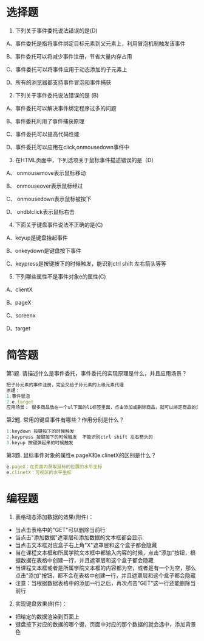 # 选择题

1. 下列关于事件委托说法错误的是(D)

  A、事件委托是指将事件绑定目标元素到父元素上，利用冒泡机制触发该事件 

  B、事件委托可以将减少事件注册，节省大量内存占用

  C、事件委托可以将事件应用于动态添加的子元素上

  D、所有的浏览器都支持事件冒泡和事件捕获

2. 下列关于事件委托说法错误的是 (B)

  A、事件委托可以解决事件绑定程序过多的问题

  B、事件委托利用了事件捕获原理

  C、事件委托可以提高代码性能

  D、事件委托可以应用在click,onmousedown事件中

3. 在HTML页面中，下列选项关于鼠标事件描述错误的是（D）

  A、 onmousemove表示鼠标移动

  B、 onmouseover表示鼠标经过

  C、 onmousedown表示鼠标被按下

  D、 ondblclick表示鼠标右击

4. 下面关于键盘事件说法不正确的是(C)

  A、keyup是键盘抬起事件

  B、onkeydown是键盘按下事件

  C、keypress是按键按下的时候触发，能识别ctrl shift 左右箭头等等

5. 下列哪些属性不是事件对象e的属性(C)

  A、clientX

  B、pageX

  C、screenx

  D、target


# 简答题

第1题. 请描述什么是事件委托，事件委托的实现原理是什么，并且应用场景？

```js
把子孙元素的事件注册，完全交给子孙元素的上级元素代理
原理：
1.事件冒泡
2.e.target
应用场景： 很多商品放在一个ul下面的li标签里面，点击添加或删除商品，就可以绑定商品的父元素ul标签，通过事件代理去找到要点击的商品，完成添加删除事件
```
第2题. 常用的键盘事件有哪些？作用分别是什么？

```js
1.keydown 按键按下的时候触发
2.keypress 按键按下的时候触发  不能识别ctrl shift 左右箭头的
3.keyup 按键弹起来的时候触发
```
第3题.  鼠标事件对象的属性e.pageX和e.clinetX的区别是什么？

```js
e.pageX：在页面内获取鼠标的位置的水平坐标
e.clinetX：可视区的水平坐标
```


# 编程题

1. 表格动态添加数据的效果(附件)：
 - 当点击表格中的"GET"可以删除当前行
 - 当点击"添加数据"遮罩层和添加数据的文本框都会显示
 - 当点击文本框对应盒子右上角"X"遮罩层和这个盒子都会隐藏
 - 当在课程文本框和所属学院文本框中都输入内容的时候，点击“添加”按钮，根据数据在表格中创建一行，并且遮罩层和这个盒子都会隐藏
 - 当课程文本框或者是所属学院文本框的内容都为空，或者是有一个为空，那么点击"添加"按钮，都不会在表格中创建一行，并且遮罩层和这个盒子都会隐藏
 - 注意：当根据数据表格中的添加一行之后，再次点击"GET"这一行还能删除当前行

2. 实现键盘效果(附件)：
 - 把给定的数据渲染到页面上
 - 键盘按下对应的数据的哪个键，页面中对应的那个数据的就会选中，添加背景色